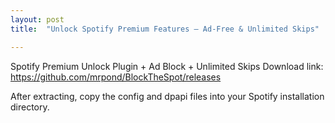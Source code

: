 ```yaml
---
layout: post
title:  "Unlock Spotify Premium Features — Ad-Free & Unlimited Skips"

---
```


Spotify Premium Unlock Plugin + Ad Block + Unlimited Skips
Download link: https://github.com/mrpond/BlockTheSpot/releases

After extracting, copy the config and dpapi files into your Spotify installation directory.
